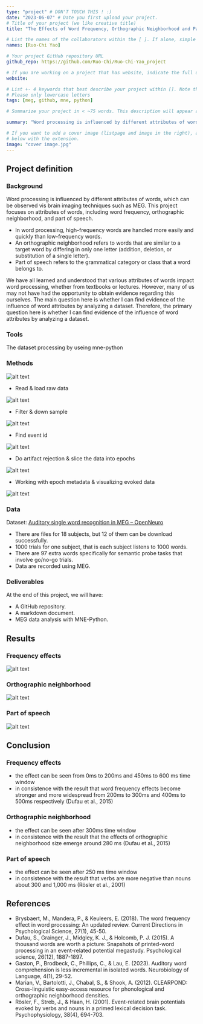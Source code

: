 ```yaml
---
type: "project" # DON'T TOUCH THIS ! :)
date: "2023-06-07" # Date you first upload your project.
# Title of your project (we like creative title)
title: "The Effects of Word Frequency, Orthographic Neighborhood and Part of Speech in Word Processing: A MEG Study"

# List the names of the collaborators within the [ ]. If alone, simple put your name within []
names: [Ruo-Chi Yao]

# Your project GitHub repository URL
github_repo: https://github.com/Ruo-Chi/Ruo-Chi-Yao_project

# If you are working on a project that has website, indicate the full url including "https://" below or leave it empty.
website:

# List +- 4 keywords that best describe your project within []. Note that the project summary also involves a number of key words. Those are listed on top of the [github repository](https://github.com/PSY6983-2021/project_template), click `manage topics`.
# Please only lowercase letters
tags: [meg, github, mne, python]

# Summarize your project in < ~75 words. This description will appear at the top of your page and on the list page with other projects..

summary: "Word processing is influenced by different attributes of words, which can be observed vis brain imaging techniques such as MEG. Let's find evidence of the influence of word attributes by analyzing a dataset."

# If you want to add a cover image (listpage and image in the right), add it to your directory and indicate the name
# below with the extension.
image: "cover image.jpg"
---
```

<!-- This is an html comment and this won't appear in the rendered page. You are now editing the "content" area, the core of your description. Everything that you can do in markdown is allowed below. We added a couple of comments to guide your through documenting your progress. -->

## Project definition

### Background

Word processing is influenced by different attributes of words, which can be observed vis brain imaging techniques such as MEG. This project focuses on attributes of words, including word frequency, orthographic neighborhood, and part of speech.
- In word processing, high-frequency words are handled more easily and quickly than low-frequency words.
- An orthographic neighborhood refers to words that are similar to a target word by differing in only one letter (addition, deletion, or substitution of a single letter).
- Part of speech refers to the grammatical category or class that a word belongs to.

We have all learned and understood that various attributes of words impact word processing, whether from textbooks or lectures. However, many of us may not have had the opportunity to obtain evidence regarding this ourselves. The main question here is whether I can find evidence of the influence of word attributes by analyzing a dataset. Therefore, the primary question here is whether I can find evidence of the influence of word attributes by analyzing a dataset.

### Tools

The dataset processing by useing mne-python

### Methods

![alt text](https://github.com/Ruo-Chi/Ruo-Chi-Yao_project/blob/main/images/methods.png)

- Read & load raw data

 ![alt text](https://github.com/Ruo-Chi/Ruo-Chi-Yao_project/blob/main/images/Read%20%26%20Load%20raw%20data.png)
 
- Filter & down sample

![alt text](https://github.com/Ruo-Chi/Ruo-Chi-Yao_project/blob/main/images/Filter%20%26%20Down%20sample.png)

- Find event id

![alt text](https://github.com/Ruo-Chi/Ruo-Chi-Yao_project/blob/main/images/Find%20event%20id.png)

- Do artifact rejection & slice the data into epochs

![alt text](https://github.com/Ruo-Chi/Ruo-Chi-Yao_project/blob/main/images/Do%20artifact%20rejection%20%26%20slice%20the%20data%20into%20epochs.png)

- Working with epoch metadata & visualizing evoked data

![alt text](https://github.com/Ruo-Chi/Ruo-Chi-Yao_project/blob/main/images/Working%20with%20Epoch%20metadata%20%26%20Visualizing%20Evoked%20data.png)


### Data

Dataset: [Auditory single word recognition in MEG – OpenNeuro](https://openneuro.org/datasets/ds004276/versions/1.0.0)
- There are files for 18 subjects, but 12 of them can be download successfully.
- 1000 trials for one subject, that is each subject listens to 1000 words.
- There are 97 extra words specifically for semantic probe tasks that involve go/no-go trials.
- Data are recorded using MEG.


### Deliverables

At the end of this project, we will have:
 - A GitHub repository.
 - A markdown document.
 - MEG data analysis with MNE-Python.

## Results

### Frequency effects
![alt text](https://github.com/Ruo-Chi/Ruo-Chi-Yao_project/blob/main/images/Results_Frequency%20effects.png)

### Orthographic neighborhood
![alt text](https://github.com/Ruo-Chi/Ruo-Chi-Yao_project/blob/main/images/Results_Orthographic%20neighborhood.png)

### Part of speech
![alt text](https://github.com/Ruo-Chi/Ruo-Chi-Yao_project/blob/main/images/Results_Part%20of%20speech.png)

## Conclusion

### Frequency effects
- the effect can be seen from 0ms to 200ms and 450ms to 600 ms time window
- in consistence with the result that word frequency effects become stronger and more widespread from 200ms to 300ms and 400ms to 500ms respectively (Dufau et al., 2015)

### Orthographic neighborhood
- the effect can be seen after 300ms time window
- in consistence with the result that the effects of  orthographic neighborhood size emerge around 280 ms (Dufau et al., 2015)

### Part of speech
- the effect can be seen after 250 ms time window
- in consistence with the result that verbs are more negative than nouns about 300 and 1,000 ms (Rösler et al., 2001)

## References
- Brysbaert, M., Mandera, P., & Keuleers, E. (2018). The word frequency effect in word processing: An updated review. Current Directions in Psychological Science, 27(1), 45-50.
- Dufau, S., Grainger, J., Midgley, K. J., & Holcomb, P. J. (2015). A thousand words are worth a picture: Snapshots of printed-word processing in an event-related potential megastudy. Psychological science, 26(12), 1887-1897.
- Gaston, P., Brodbeck, C., Phillips, C., & Lau, E. (2023). Auditory word comprehension is less incremental in isolated words. Neurobiology of Language, 4(1), 29-52.
- Marian, V., Bartolotti, J., Chabal, S., & Shook, A. (2012). CLEARPOND: Cross-linguistic easy-access resource for phonological and orthographic neighborhood densities.
- Rösler, F., Streb, J., & Haan, H. (2001). Event-related brain potentials evoked by verbs and nouns in a primed lexical decision task. Psychophysiology, 38(4), 694-703.





